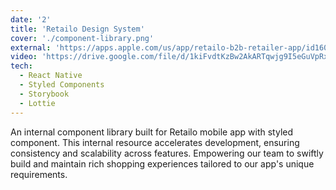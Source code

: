```yaml
---
date: '2'
title: 'Retailo Design System'
cover: './component-library.png'
external: 'https://apps.apple.com/us/app/retailo-b2b-retailer-app/id1607963433'
video: 'https://drive.google.com/file/d/1kiFvdtKzBw2AkARTqwjg9I5eGuVpRx84/view'
tech:
  - React Native
  - Styled Components
  - Storybook
  - Lottie
---
```


An internal component library built for Retailo mobile app with styled component. This internal resource accelerates development, ensuring consistency and scalability across features. Empowering our team to swiftly build and maintain rich shopping experiences tailored to our app's unique requirements.
